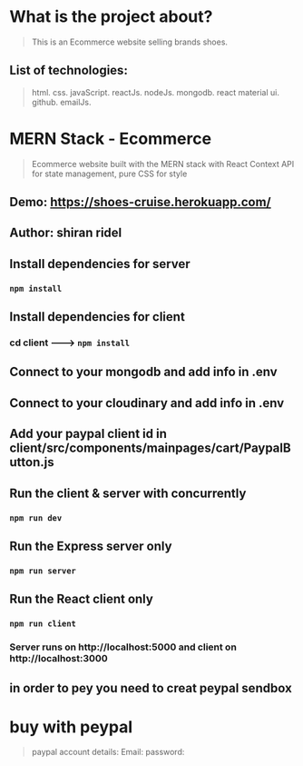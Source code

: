 # What is the project about?

> This is an Ecommerce website selling brands shoes.

## List of technologies:

> html.
> css.
> javaScript.
> reactJs.
> nodeJs.
> mongodb.
> react material ui.
> github.
> emailJs.


# MERN Stack - Ecommerce
> Ecommerce website built with the MERN stack with React Context API for state management, pure CSS for style

## Demo: https://shoes-cruise.herokuapp.com/

## Author: shiran ridel

## Install dependencies for server 
### `npm install`

## Install dependencies for client
### cd client ---> `npm install`

## Connect to your mongodb and add info in .env
## Connect to your cloudinary and add info in .env

## Add your paypal client id in client/src/components/mainpages/cart/PaypalButton.js

## Run the client & server with concurrently
### `npm run dev`

## Run the Express server only
### `npm run server`

## Run the React client only
### `npm run client`

### Server runs on http://localhost:5000 and client on http://localhost:3000


## in order to pey you need to creat peypal sendbox
# buy with peypal
> paypal account details: 
Email: 
password: 






